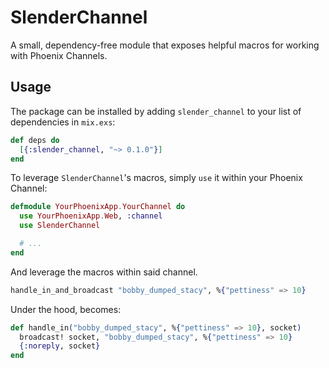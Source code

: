 # SlenderChannel

A small, dependency-free module that exposes helpful macros for working with Phoenix Channels.

## Usage

The package can be installed by adding `slender_channel` to your list of dependencies in `mix.exs`:

```elixir
def deps do
  [{:slender_channel, "~> 0.1.0"}]
end
```

To leverage `SlenderChannel`'s macros, simply `use` it within your Phoenix Channel:

```elixir
defmodule YourPhoenixApp.YourChannel do
  use YourPhoenixApp.Web, :channel
  use SlenderChannel

  # ...
end
```

And leverage the macros within said channel.

```elixir
handle_in_and_broadcast "bobby_dumped_stacy", %{"pettiness" => 10}
```

Under the hood, becomes:

```elixir
def handle_in("bobby_dumped_stacy", %{"pettiness" => 10}, socket)
  broadcast! socket, "bobby_dumped_stacy", %{"pettiness" => 10}
  {:noreply, socket}
end
```

